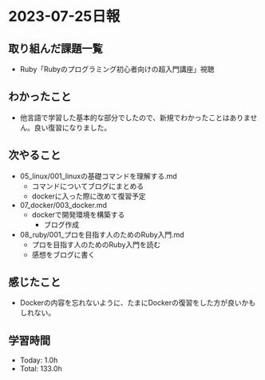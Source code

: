 
# 2023-07-25日報

## 取り組んだ課題一覧
* Ruby「Rubyのプログラミング初心者向けの超入門講座」視聴

## わかったこと
* 他言語で学習した基本的な部分でしたので、新規でわかったことはありません。良い復習になりました。

## 次やること
* 05_linux/001_linuxの基礎コマンドを理解する.md
  * コマンドについてブログにまとめる
  * dockerに入った際に改めて復習予定
* 07_docker/003_docker.md
  * dockerで開発環境を構築する
    * ブログ作成
* 08_ruby/001_プロを目指す人のためのRuby入門.md
  * プロを目指す人のためのRuby入門を読む
  * 感想をブログに書く

## 感じたこと
* Dockerの内容を忘れないように、たまにDockerの復習をした方が良いかもしれない。

## 学習時間
* Today: 1.0h
* Total: 133.0h